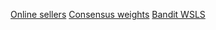 [Online sellers](https://htmlpreview.github.io/?https://github.com/mdlee/doOver/blob/master/content/onlineSellers.html)
[Consensus weights](https://htmlpreview.github.io/?https://github.com/mdlee/doOver/blob/master/content/consensusWeights.html)
[Bandit WSLS](https://htmlpreview.github.io/?https://github.com/mdlee/doOver/blob/master/content/banditWSLS.html)
